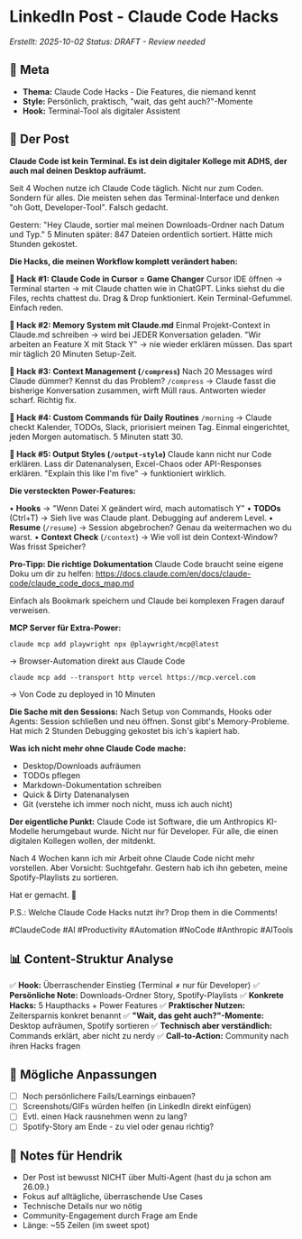# LinkedIn Post - Claude Code Hacks
*Erstellt: 2025-10-02*
*Status: DRAFT - Review needed*

## 📅 Meta
- **Thema:** Claude Code Hacks - Die Features, die niemand kennt
- **Style:** Persönlich, praktisch, "wait, das geht auch?"-Momente
- **Hook:** Terminal-Tool als digitaler Assistent

## 📝 Der Post

**Claude Code ist kein Terminal. Es ist dein digitaler Kollege mit ADHS, der auch mal deinen Desktop aufräumt.**

Seit 4 Wochen nutze ich Claude Code täglich. Nicht nur zum Coden. Sondern für alles. Die meisten sehen das Terminal-Interface und denken "oh Gott, Developer-Tool". Falsch gedacht.

Gestern: "Hey Claude, sortier mal meinen Downloads-Ordner nach Datum und Typ."
5 Minuten später: 847 Dateien ordentlich sortiert. Hätte mich Stunden gekostet.

**Die Hacks, die meinen Workflow komplett verändert haben:**

**🎯 Hack #1: Claude Code in Cursor = Game Changer**
Cursor IDE öffnen → Terminal starten → mit Claude chatten wie in ChatGPT. 
Links siehst du die Files, rechts chattest du. Drag & Drop funktioniert.
Kein Terminal-Gefummel. Einfach reden.

**🎯 Hack #2: Memory System mit Claude.md**
Einmal Projekt-Context in Claude.md schreiben → wird bei JEDER Konversation geladen.
"Wir arbeiten an Feature X mit Stack Y" → nie wieder erklären müssen.
Das spart mir täglich 20 Minuten Setup-Zeit.

**🎯 Hack #3: Context Management (`/compress`)**
Nach 20 Messages wird Claude dümmer? Kennst du das Problem?
`/compress` → Claude fasst die bisherige Konversation zusammen, wirft Müll raus.
Antworten wieder scharf. Richtig fix.

**🎯 Hack #4: Custom Commands für Daily Routines**
`/morning` → Claude checkt Kalender, TODOs, Slack, priorisiert meinen Tag.
Einmal eingerichtet, jeden Morgen automatisch.
5 Minuten statt 30.

**🎯 Hack #5: Output Styles (`/output-style`)**
Claude kann nicht nur Code erklären. Lass dir Datenanalysen, Excel-Chaos oder API-Responses erklären.
"Explain this like I'm five" → funktioniert wirklich.

**Die versteckten Power-Features:**

• **Hooks** → "Wenn Datei X geändert wird, mach automatisch Y"
• **TODOs** (Ctrl+T) → Sieh live was Claude plant. Debugging auf anderem Level.
• **Resume** (`/resume`) → Session abgebrochen? Genau da weitermachen wo du warst.
• **Context Check** (`/context`) → Wie voll ist dein Context-Window? Was frisst Speicher?

**Pro-Tipp: Die richtige Dokumentation**
Claude Code braucht seine eigene Doku um dir zu helfen:
https://docs.claude.com/en/docs/claude-code/claude_code_docs_map.md

Einfach als Bookmark speichern und Claude bei komplexen Fragen darauf verweisen.

**MCP Server für Extra-Power:**
```
claude mcp add playwright npx @playwright/mcp@latest
```
→ Browser-Automation direkt aus Claude Code

```
claude mcp add --transport http vercel https://mcp.vercel.com
```
→ Von Code zu deployed in 10 Minuten

**Die Sache mit den Sessions:**
Nach Setup von Commands, Hooks oder Agents: Session schließen und neu öffnen.
Sonst gibt's Memory-Probleme. Hat mich 2 Stunden Debugging gekostet bis ich's kapiert hab.

**Was ich nicht mehr ohne Claude Code mache:**
- Desktop/Downloads aufräumen
- TODOs pflegen
- Markdown-Dokumentation schreiben
- Quick & Dirty Datenanalysen
- Git (verstehe ich immer noch nicht, muss ich auch nicht)

**Der eigentliche Punkt:**
Claude Code ist Software, die um Anthropics KI-Modelle herumgebaut wurde.
Nicht nur für Developer. Für alle, die einen digitalen Kollegen wollen, der mitdenkt.

Nach 4 Wochen kann ich mir Arbeit ohne Claude Code nicht mehr vorstellen. 
Aber Vorsicht: Suchtgefahr. Gestern hab ich ihn gebeten, meine Spotify-Playlists zu sortieren.

Hat er gemacht. 🎯

P.S.: Welche Claude Code Hacks nutzt ihr? Drop them in die Comments!

#ClaudeCode #AI #Productivity #Automation #NoCode #Anthropic #AITools

## 📊 Content-Struktur Analyse

✅ **Hook:** Überraschender Einstieg (Terminal ≠ nur für Developer)
✅ **Persönliche Note:** Downloads-Ordner Story, Spotify-Playlists
✅ **Konkrete Hacks:** 5 Haupthacks + Power Features
✅ **Praktischer Nutzen:** Zeitersparnis konkret benannt
✅ **"Wait, das geht auch?"-Momente:** Desktop aufräumen, Spotify sortieren
✅ **Technisch aber verständlich:** Commands erklärt, aber nicht zu nerdy
✅ **Call-to-Action:** Community nach ihren Hacks fragen

## 🔄 Mögliche Anpassungen

- [ ] Noch persönlichere Fails/Learnings einbauen?
- [ ] Screenshots/GIFs würden helfen (in LinkedIn direkt einfügen)
- [ ] Evtl. einen Hack rausnehmen wenn zu lang?
- [ ] Spotify-Story am Ende - zu viel oder genau richtig?

## 📝 Notes für Hendrik

- Der Post ist bewusst NICHT über Multi-Agent (hast du ja schon am 26.09.)
- Fokus auf alltägliche, überraschende Use Cases
- Technische Details nur wo nötig
- Community-Engagement durch Frage am Ende
- Länge: ~55 Zeilen (im sweet spot)